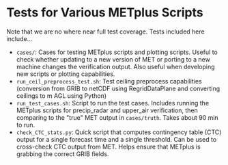 # Tests for Various METplus Scripts

Note that we are no where near full test coverage. Tests included here include...

- `cases/`: Cases for testing METplus scripts and plotting scripts. Useful to check whether updating to a new version of MET or porting to a new machine changes the verification output. Also useful when developing new scripts or plotting capabilities.
- `run_ceil_preprocess_test.sh`: Test ceiling preprocess capabilities (conversion from GRIB to netCDF using RegridDataPlane and converting ceilings to m AGL using Python)
- `run_test_cases.sh`: Script to run the test cases. Includes running the METplus scripts for precip_radar and upper_air verification, then comparing to the "true" MET output in `cases/truth`. Takes about 90 min to run.
- `check_CTC_stats.py`: Quick script that computes contingency table (CTC) output for a single forecast time and a single threshold. Can be used to cross-check CTC output from MET. Helps ensure that METplus is grabbing the correct GRIB fields.
